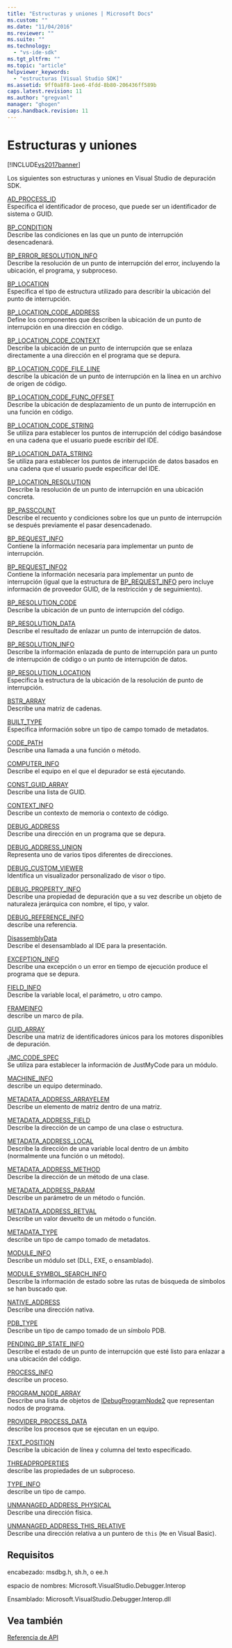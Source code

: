 ```yaml
---
title: "Estructuras y uniones | Microsoft Docs"
ms.custom: ""
ms.date: "11/04/2016"
ms.reviewer: ""
ms.suite: ""
ms.technology: 
  - "vs-ide-sdk"
ms.tgt_pltfrm: ""
ms.topic: "article"
helpviewer_keywords: 
  - "estructuras [Visual Studio SDK]"
ms.assetid: 9ff0a8f8-1ee6-4fdd-8b80-206436ff589b
caps.latest.revision: 11
ms.author: "gregvanl"
manager: "ghogen"
caps.handback.revision: 11
---
```

# Estructuras y uniones
[!INCLUDE[vs2017banner](../../../code-quality/includes/vs2017banner.md)]

Los siguientes son estructuras y uniones en Visual Studio de depuración SDK.  
  
 [AD\_PROCESS\_ID](../../../extensibility/debugger/reference/ad-process-id.md)  
 Especifica el identificador de proceso, que puede ser un identificador de sistema o GUID.  
  
 [BP\_CONDITION](../../../extensibility/debugger/reference/bp-condition.md)  
 Describe las condiciones en las que un punto de interrupción desencadenará.  
  
 [BP\_ERROR\_RESOLUTION\_INFO](../../../extensibility/debugger/reference/bp-error-resolution-info.md)  
 Describe la resolución de un punto de interrupción del error, incluyendo la ubicación, el programa, y subproceso.  
  
 [BP\_LOCATION](../../../extensibility/debugger/reference/bp-location.md)  
 Especifica el tipo de estructura utilizado para describir la ubicación del punto de interrupción.  
  
 [BP\_LOCATION\_CODE\_ADDRESS](../../../extensibility/debugger/reference/bp-location-code-address.md)  
 Define los componentes que describen la ubicación de un punto de interrupción en una dirección en código.  
  
 [BP\_LOCATION\_CODE\_CONTEXT](../../../extensibility/debugger/reference/bp-location-code-context.md)  
 Describe la ubicación de un punto de interrupción que se enlaza directamente a una dirección en el programa que se depura.  
  
 [BP\_LOCATION\_CODE\_FILE\_LINE](../../../extensibility/debugger/reference/bp-location-code-file-line.md)  
 describe la ubicación de un punto de interrupción en la línea en un archivo de origen de código.  
  
 [BP\_LOCATION\_CODE\_FUNC\_OFFSET](../../../extensibility/debugger/reference/bp-location-code-func-offset.md)  
 Describe la ubicación de desplazamiento de un punto de interrupción en una función en código.  
  
 [BP\_LOCATION\_CODE\_STRING](../../../extensibility/debugger/reference/bp-location-code-string.md)  
 Se utiliza para establecer los puntos de interrupción del código basándose en una cadena que el usuario puede escribir del IDE.  
  
 [BP\_LOCATION\_DATA\_STRING](../../../extensibility/debugger/reference/bp-location-data-string.md)  
 Se utiliza para establecer los puntos de interrupción de datos basados en una cadena que el usuario puede especificar del IDE.  
  
 [BP\_LOCATION\_RESOLUTION](../../../extensibility/debugger/reference/bp-location-resolution.md)  
 Describe la resolución de un punto de interrupción en una ubicación concreta.  
  
 [BP\_PASSCOUNT](../../../extensibility/debugger/reference/bp-passcount.md)  
 Describe el recuento y condiciones sobre los que un punto de interrupción se después previamente el pasar desencadenado.  
  
 [BP\_REQUEST\_INFO](../../../extensibility/debugger/reference/bp-request-info.md)  
 Contiene la información necesaria para implementar un punto de interrupción.  
  
 [BP\_REQUEST\_INFO2](../../../extensibility/debugger/reference/bp-request-info2.md)  
 Contiene la información necesaria para implementar un punto de interrupción \(igual que la estructura de [BP\_REQUEST\_INFO](../../../extensibility/debugger/reference/bp-request-info.md) pero incluye información de proveedor GUID, de la restricción y de seguimiento\).  
  
 [BP\_RESOLUTION\_CODE](../../../extensibility/debugger/reference/bp-resolution-code.md)  
 Describe la ubicación de un punto de interrupción del código.  
  
 [BP\_RESOLUTION\_DATA](../../../extensibility/debugger/reference/bp-resolution-data.md)  
 Describe el resultado de enlazar un punto de interrupción de datos.  
  
 [BP\_RESOLUTION\_INFO](../../../extensibility/debugger/reference/bp-resolution-info.md)  
 Describe la información enlazada de punto de interrupción para un punto de interrupción de código o un punto de interrupción de datos.  
  
 [BP\_RESOLUTION\_LOCATION](../../../extensibility/debugger/reference/bp-resolution-location.md)  
 Especifica la estructura de la ubicación de la resolución de punto de interrupción.  
  
 [BSTR\_ARRAY](../../../extensibility/debugger/reference/bstr-array.md)  
 Describe una matriz de cadenas.  
  
 [BUILT\_TYPE](../../../extensibility/debugger/reference/built-type.md)  
 Especifica información sobre un tipo de campo tomado de metadatos.  
  
 [CODE\_PATH](../../../extensibility/debugger/reference/code-path.md)  
 Describe una llamada a una función o método.  
  
 [COMPUTER\_INFO](../../../extensibility/debugger/reference/computer-info.md)  
 Describe el equipo en el que el depurador se está ejecutando.  
  
 [CONST\_GUID\_ARRAY](../../../extensibility/debugger/reference/const-guid-array.md)  
 Describe una lista de GUID.  
  
 [CONTEXT\_INFO](../../../extensibility/debugger/reference/context-info.md)  
 Describe un contexto de memoria o contexto de código.  
  
 [DEBUG\_ADDRESS](../../../extensibility/debugger/reference/debug-address.md)  
 Describe una dirección en un programa que se depura.  
  
 [DEBUG\_ADDRESS\_UNION](../../../extensibility/debugger/reference/debug-address-union.md)  
 Representa uno de varios tipos diferentes de direcciones.  
  
 [DEBUG\_CUSTOM\_VIEWER](../../../extensibility/debugger/reference/debug-custom-viewer.md)  
 Identifica un visualizador personalizado de visor o tipo.  
  
 [DEBUG\_PROPERTY\_INFO](../../../extensibility/debugger/reference/debug-property-info.md)  
 Describe una propiedad de depuración que a su vez describe un objeto de naturaleza jerárquica con nombre, el tipo, y valor.  
  
 [DEBUG\_REFERENCE\_INFO](../../../extensibility/debugger/reference/debug-reference-info.md)  
 describe una referencia.  
  
 [DisassemblyData](../../../extensibility/debugger/reference/disassemblydata.md)  
 Describe el desensamblado al IDE para la presentación.  
  
 [EXCEPTION\_INFO](../../../extensibility/debugger/reference/exception-info.md)  
 Describe una excepción o un error en tiempo de ejecución produce el programa que se depura.  
  
 [FIELD\_INFO](../../../extensibility/debugger/reference/field-info.md)  
 Describe la variable local, el parámetro, u otro campo.  
  
 [FRAMEINFO](../../../extensibility/debugger/reference/frameinfo.md)  
 describe un marco de pila.  
  
 [GUID\_ARRAY](../../../extensibility/debugger/reference/guid-array.md)  
 Describe una matriz de identificadores únicos para los motores disponibles de depuración.  
  
 [JMC\_CODE\_SPEC](../../../extensibility/debugger/reference/jmc-code-spec.md)  
 Se utiliza para establecer la información de JustMyCode para un módulo.  
  
 [MACHINE\_INFO](../../../extensibility/debugger/reference/machine-info.md)  
 describe un equipo determinado.  
  
 [METADATA\_ADDRESS\_ARRAYELEM](../../../extensibility/debugger/reference/metadata-address-arrayelem.md)  
 Describe un elemento de matriz dentro de una matriz.  
  
 [METADATA\_ADDRESS\_FIELD](../../../extensibility/debugger/reference/metadata-address-field.md)  
 Describe la dirección de un campo de una clase o estructura.  
  
 [METADATA\_ADDRESS\_LOCAL](../../../extensibility/debugger/reference/metadata-address-local.md)  
 Describe la dirección de una variable local dentro de un ámbito \(normalmente una función o un método\).  
  
 [METADATA\_ADDRESS\_METHOD](../../../extensibility/debugger/reference/metadata-address-method.md)  
 Describe la dirección de un método de una clase.  
  
 [METADATA\_ADDRESS\_PARAM](../../../extensibility/debugger/reference/metadata-address-param.md)  
 Describe un parámetro de un método o función.  
  
 [METADATA\_ADDRESS\_RETVAL](../../../extensibility/debugger/reference/metadata-address-retval.md)  
 Describe un valor devuelto de un método o función.  
  
 [METADATA\_TYPE](../../../extensibility/debugger/reference/metadata-type.md)  
 describe un tipo de campo tomado de metadatos.  
  
 [MODULE\_INFO](../../../extensibility/debugger/reference/module-info.md)  
 Describe un módulo set \(DLL, EXE, o ensamblado\).  
  
 [MODULE\_SYMBOL\_SEARCH\_INFO](../../../extensibility/debugger/reference/module-symbol-search-info.md)  
 Describe la información de estado sobre las rutas de búsqueda de símbolos se han buscado que.  
  
 [NATIVE\_ADDRESS](../../../extensibility/debugger/reference/native-address.md)  
 Describe una dirección nativa.  
  
 [PDB\_TYPE](../../../extensibility/debugger/reference/pdb-type.md)  
 Describe un tipo de campo tomado de un símbolo PDB.  
  
 [PENDING\_BP\_STATE\_INFO](../../../extensibility/debugger/reference/pending-bp-state-info.md)  
 Describe el estado de un punto de interrupción que esté listo para enlazar a una ubicación del código.  
  
 [PROCESS\_INFO](../../../extensibility/debugger/reference/process-info.md)  
 describe un proceso.  
  
 [PROGRAM\_NODE\_ARRAY](../../../extensibility/debugger/reference/program-node-array.md)  
 Describe una lista de objetos de [IDebugProgramNode2](../../../extensibility/debugger/reference/idebugprogramnode2.md) que representan nodos de programa.  
  
 [PROVIDER\_PROCESS\_DATA](../../../extensibility/debugger/reference/provider-process-data.md)  
 describe los procesos que se ejecutan en un equipo.  
  
 [TEXT\_POSITION](../../../extensibility/debugger/reference/text-position.md)  
 Describe la ubicación de línea y columna del texto especificado.  
  
 [THREADPROPERTIES](../../../extensibility/debugger/reference/threadproperties.md)  
 describe las propiedades de un subproceso.  
  
 [TYPE\_INFO](../../../extensibility/debugger/reference/type-info.md)  
 describe un tipo de campo.  
  
 [UNMANAGED\_ADDRESS\_PHYSICAL](../../../extensibility/debugger/reference/unmanaged-address-physical.md)  
 Describe una dirección física.  
  
 [UNMANAGED\_ADDRESS\_THIS\_RELATIVE](../../../extensibility/debugger/reference/unmanaged-address-this-relative.md)  
 Describe una dirección relativa a un puntero de `this` \(`Me` en Visual Basic\).  
  
## Requisitos  
 encabezado: msdbg.h, sh.h, o ee.h  
  
 espacio de nombres: Microsoft.VisualStudio.Debugger.Interop  
  
 Ensamblado: Microsoft.VisualStudio.Debugger.Interop.dll  
  
## Vea también  
 [Referencia de API](../../../extensibility/debugger/reference/api-reference-visual-studio-debugging.md)